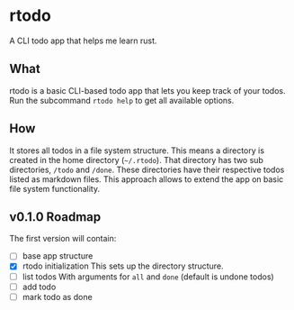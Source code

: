 # rtodo

A CLI todo app that helps me learn rust.

## What

rtodo is a basic CLI-based todo app that lets you keep track of your todos. Run the subcommand `rtodo help` to get all available options.

## How

It stores all todos in a file system structure. This means a directory is created in the home directory (`~/.rtodo`). That directory has two sub directories, `/todo` and `/done`. These directories have their respective todos listed as markdown files. This approach allows to extend the app on basic file system functionality.

## v0.1.0 Roadmap

The first version will contain:

- [ ] base app structure
- [x] rtodo initialization
      This sets up the directory structure.
- [ ] list todos
      With arguments for `all` and `done` (default is undone todos)
- [ ] add todo
- [ ] mark todo as done
